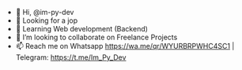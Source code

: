 - 👋 Hi, @im-py-dev
- 👀 Looking for a jop 
- 🌱 Learning Web development (Backend)
- 💞️ I’m looking to collaborate on Freelance Projects
- 📫 Reach me on Whatsapp https://wa.me/qr/WYURBRPWHC4SC1 | Telegram: https://t.me/Im_Py_Dev
